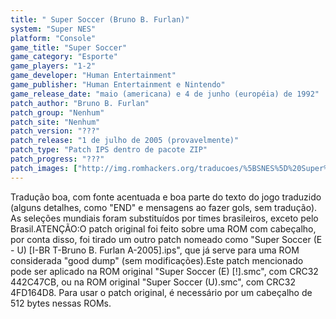 ```yaml
---
title: " Super Soccer (Bruno B. Furlan)"
system: "Super NES"
platform: "Console"
game_title: "Super Soccer"
game_category: "Esporte"
game_players: "1-2"
game_developer: "Human Entertainment"
game_publisher: "Human Entertainment e Nintendo"
game_release_date: "maio (americana) e 4 de junho (européia) de 1992"
patch_author: "Bruno B. Furlan"
patch_group: "Nenhum"
patch_site: "Nenhum"
patch_version: "???"
patch_release: "1 de julho de 2005 (provavelmente)"
patch_type: "Patch IPS dentro de pacote ZIP"
patch_progress: "???"
patch_images: ["http://img.romhackers.org/traducoes/%5BSNES%5D%20Super%20Soccer%20-%20Bruno%20B.%20Furlan%20-%201.png","http://img.romhackers.org/traducoes/%5BSNES%5D%20Super%20Soccer%20-%20Bruno%20B.%20Furlan%20-%202.png","http://img.romhackers.org/traducoes/%5BSNES%5D%20Super%20Soccer%20-%20Bruno%20B.%20Furlan%20-%203.png"]
---
```

Tradução boa, com fonte acentuada e boa parte do texto do jogo traduzido (alguns detalhes, como "END" e mensagens ao fazer gols, sem tradução). As seleções mundiais foram substituídos por times brasileiros, exceto pelo Brasil.ATENÇÃO:O patch original foi feito sobre uma ROM com cabeçalho, por conta disso, foi tirado um outro patch nomeado como "Super Soccer (E - U) [I-BR T-Bruno B. Furlan A-2005].ips", que já serve para uma ROM considerada "good dump" (sem modificações).Este patch mencionado pode ser aplicado na ROM original "Super Soccer (E) [!].smc", com CRC32 442C47CB, ou na ROM original "Super Soccer (U).smc", com CRC32 4FD164D8. Para usar o patch original, é necessário por um cabeçalho de 512 bytes nessas ROMs.